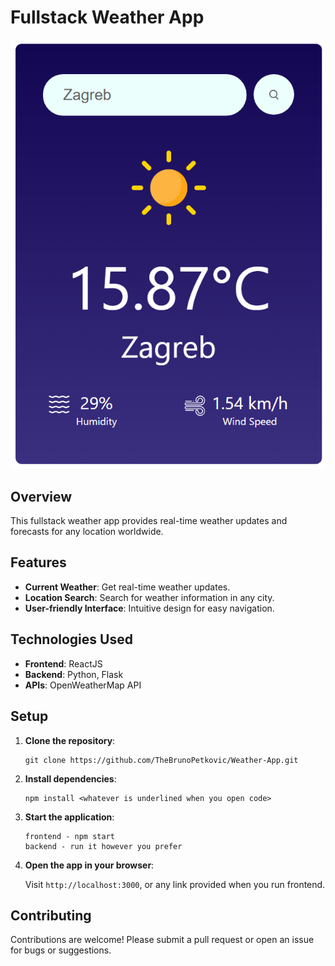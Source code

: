 # Fullstack Weather App

![App Screenshot](app_screenshot.png)

## Overview

This fullstack weather app provides real-time weather updates and forecasts for any location worldwide.

## Features

- **Current Weather**: Get real-time weather updates.
- **Location Search**: Search for weather information in any city.
- **User-friendly Interface**: Intuitive design for easy navigation.

## Technologies Used

- **Frontend**: ReactJS
- **Backend**: Python, Flask
- **APIs**: OpenWeatherMap API

## Setup

1. **Clone the repository**:

    ```
    git clone https://github.com/TheBrunoPetkovic/Weather-App.git
    ```

2. **Install dependencies**:

    ```
    npm install <whatever is underlined when you open code>
    ```

3. **Start the application**:

    ```
    frontend - npm start 
    backend - run it however you prefer
    ```

4. **Open the app in your browser**:

    Visit `http://localhost:3000`, or any link provided when you run frontend.

## Contributing

Contributions are welcome! Please submit a pull request or open an issue for bugs or suggestions.
